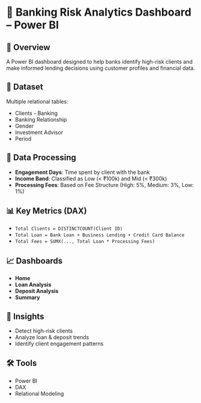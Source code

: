 # 🏦 Banking Risk Analytics Dashboard – Power BI

## 📌 Overview
A Power BI dashboard designed to help banks identify high-risk clients and make informed lending decisions using customer profiles and financial data.

## 📁 Dataset
Multiple relational tables:
- Clients - Banking
- Banking Relationship
- Gender
- Investment Advisor
- Period

## 🧹 Data Processing
- **Engagement Days**: Time spent by client with the bank
- **Income Band**: Classified as Low (< ₹100k) and Mid (< ₹300k)
- **Processing Fees**: Based on Fee Structure (High: 5%, Medium: 3%, Low: 1%)

## 📊 Key Metrics (DAX)
- `Total Clients = DISTINCTCOUNT(Client ID)`
- `Total Loan = Bank Loan + Business Lending + Credit Card Balance`
- `Total Fees = SUMX(..., Total Loan * Processing Fees)`

## 📈 Dashboards
- **Home**
- **Loan Analysis**
- **Deposit Analysis**
- **Summary**

## 🚀 Insights
- Detect high-risk clients
- Analyze loan & deposit trends
- Identify client engagement patterns

## 🛠 Tools
- Power BI
- DAX
- Relational Modeling




